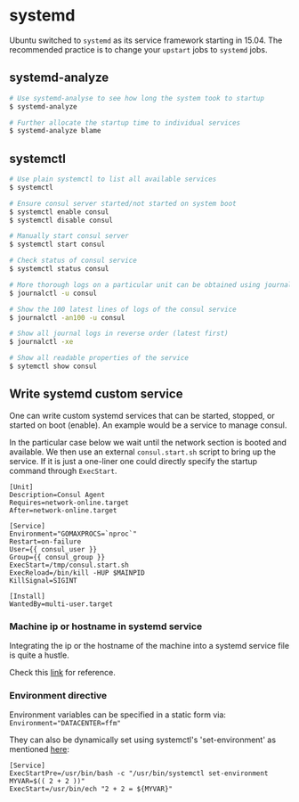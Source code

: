 
# systemd

Ubuntu switched to `systemd` as its service framework starting in 15.04. The recommended practice is to change your `upstart` jobs to `systemd` jobs.

## systemd-analyze
```sh
# Use systemd-analyse to see how long the system took to startup
$ systemd-analyze

# Further allocate the startup time to individual services
$ systemd-analyze blame
```

## systemctl
```sh
# Use plain systemctl to list all available services
$ systemctl

# Ensure consul server started/not started on system boot
$ systemctl enable consul
$ systemctl disable consul

# Manually start consul server
$ systemctl start consul

# Check status of consul service
$ systemctl status consul

# More thorough logs on a particular unit can be obtained using journalctl
$ journalctl -u consul

# Show the 100 latest lines of logs of the consul service
$ journalctl -an100 -u consul

# Show all journal logs in reverse order (latest first)
$ journalctl -xe

# Show all readable properties of the service
$ sytemctl show consul
```


## Write systemd custom service
One can write custom systemd services that can be started, stopped, or started on boot (enable). An example would be a service to manage consul.

In the particular case below we wait until the network section is booted and available. We then use an external `consul.start.sh` script to bring up the service. If it is just a one-liner one could directly specify the startup command through `ExecStart`.

```
[Unit]
Description=Consul Agent
Requires=network-online.target
After=network-online.target

[Service]
Environment="GOMAXPROCS=`nproc`"
Restart=on-failure
User={{ consul_user }}
Group={{ consul_group }}
ExecStart=/tmp/consul.start.sh
ExecReload=/bin/kill -HUP $MAINPID
KillSignal=SIGINT

[Install]
WantedBy=multi-user.target
```

### Machine ip or hostname in systemd service
Integrating the ip or the hostname of the machine into a systemd service file is quite a hustle.

Check this [link](http://superuser.com/questions/968561/how-to-get-the-machine-ip-address-in-a-systemd-service-file) for reference.

### Environment directive
Environment variables can be specified in a static form via:
`Environment="DATACENTER=ffm"`

They can also be dynamically set using systemctl's 'set-environment' as mentioned [here](https://gist.github.com/nickjacob/9909574):
```
[Service]
ExecStartPre=/usr/bin/bash -c "/usr/bin/systemctl set-environment MYVAR=$(( 2 + 2 ))"
ExecStart=/usr/bin/ech "2 + 2 = ${MYVAR}"
```



